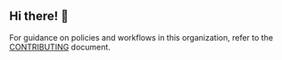 ## Hi there! 👋

For guidance on policies and workflows in this organization, refer to the [CONTRIBUTING](profile/CONTRIBUTING.md) document.
